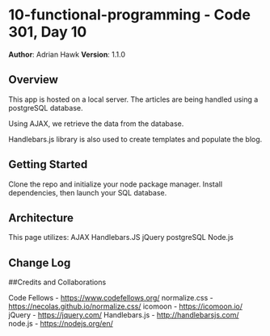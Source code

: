 # 10-functional-programming - Code 301, Day 10

**Author**: Adrian Hawk
**Version**: 1.1.0

## Overview
This app is hosted on a local server. The articles are being handled using a postgreSQL database.

Using AJAX, we retrieve the data from the database.

Handlebars.js library is also used to create templates and populate the blog.

## Getting Started
Clone the repo and initialize your node package manager. Install dependencies, then launch your SQL database.

## Architecture
This page utilizes:
AJAX
Handlebars.JS
jQuery
postgreSQL
Node.js


## Change Log

##Credits and Collaborations

Code Fellows - https://www.codefellows.org/
normalize.css - https://necolas.github.io/normalize.css/
icomoon - https://icomoon.io/
jQuery - https://jquery.com/
Handlebars.js - http://handlebarsjs.com/
node.js - https://nodejs.org/en/
